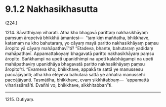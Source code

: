 # 9.1.2 Nakhasikhasutta

(224.)

1214\. Sāvatthiyaṃ viharati. Atha kho bhagavā parittaṃ nakhasikhāyaṃ paṃsuṃ āropetvā bhikkhū āmantesi—  “taṃ kiṃ maññatha, bhikkhave, katamaṃ nu kho bahutaraṃ, yo cāyaṃ mayā paritto nakhasikhāyaṃ paṃsu āropito yā cāyaṃ mahāpathavī”ti? “Etadeva, bhante, bahutaraṃ yadidaṃ mahāpathavī. Appamattakoyaṃ bhagavatā paritto nakhasikhāyaṃ paṃsu āropito. Saṅkhampi na upeti upanidhimpi na upeti kalabhāgampi na upeti mahāpathaviṃ upanidhāya bhagavatā paritto nakhasikhāyaṃ paṃsu āropito”ti. “Evameva kho, bhikkhave, appakā te sattā ye manussesu paccājāyanti; atha kho eteyeva bahutarā sattā ye aññatra manussehi paccājāyanti. Tasmātiha, bhikkhave, evaṃ sikkhitabbaṃ—  ‘appamattā viharissāmā’ti. Evañhi vo, bhikkhave, sikkhitabban”ti.

---

1215\. Dutiyaṃ.
